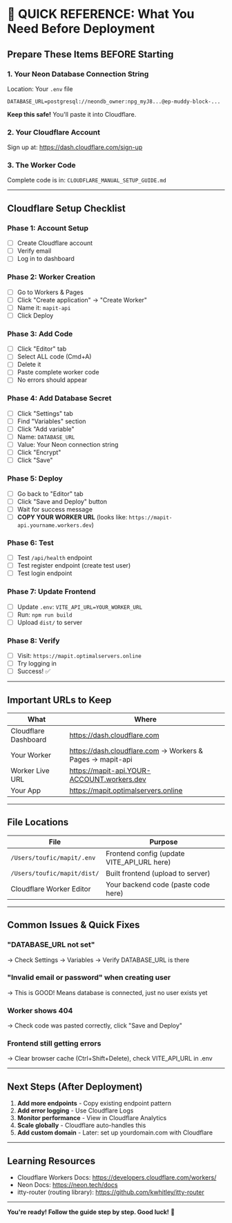 # 🚀 QUICK REFERENCE: What You Need Before Deployment

## Prepare These Items BEFORE Starting

### 1. Your Neon Database Connection String
Location: Your `.env` file
```
DATABASE_URL=postgresql://neondb_owner:npg_myJ8...@ep-muddy-block-...
```
**Keep this safe!** You'll paste it into Cloudflare.

### 2. Your Cloudflare Account
Sign up at: https://dash.cloudflare.com/sign-up

### 3. The Worker Code
Complete code is in: `CLOUDFLARE_MANUAL_SETUP_GUIDE.md`

---

## Cloudflare Setup Checklist

### Phase 1: Account Setup
- [ ] Create Cloudflare account
- [ ] Verify email
- [ ] Log in to dashboard

### Phase 2: Worker Creation
- [ ] Go to Workers & Pages
- [ ] Click "Create application" → "Create Worker"
- [ ] Name it: `mapit-api`
- [ ] Click Deploy

### Phase 3: Add Code
- [ ] Click "Editor" tab
- [ ] Select ALL code (Cmd+A)
- [ ] Delete it
- [ ] Paste complete worker code
- [ ] No errors should appear

### Phase 4: Add Database Secret
- [ ] Click "Settings" tab
- [ ] Find "Variables" section
- [ ] Click "Add variable"
- [ ] Name: `DATABASE_URL`
- [ ] Value: Your Neon connection string
- [ ] Click "Encrypt"
- [ ] Click "Save"

### Phase 5: Deploy
- [ ] Go back to "Editor" tab
- [ ] Click "Save and Deploy" button
- [ ] Wait for success message
- [ ] **COPY YOUR WORKER URL** (looks like: `https://mapit-api.yourname.workers.dev`)

### Phase 6: Test
- [ ] Test `/api/health` endpoint
- [ ] Test register endpoint (create test user)
- [ ] Test login endpoint

### Phase 7: Update Frontend
- [ ] Update `.env`: `VITE_API_URL=YOUR_WORKER_URL`
- [ ] Run: `npm run build`
- [ ] Upload `dist/` to server

### Phase 8: Verify
- [ ] Visit: `https://mapit.optimalservers.online`
- [ ] Try logging in
- [ ] Success! ✅

---

## Important URLs to Keep

| What | Where |
|------|-------|
| Cloudflare Dashboard | https://dash.cloudflare.com |
| Your Worker | https://dash.cloudflare.com → Workers & Pages → mapit-api |
| Worker Live URL | https://mapit-api.YOUR-ACCOUNT.workers.dev |
| Your App | https://mapit.optimalservers.online |

---

## File Locations

| File | Purpose |
|------|---------|
| `/Users/toufic/mapit/.env` | Frontend config (update VITE_API_URL here) |
| `/Users/toufic/mapit/dist/` | Built frontend (upload to server) |
| Cloudflare Worker Editor | Your backend code (paste code here) |

---

## Common Issues & Quick Fixes

### "DATABASE_URL not set"
→ Check Settings → Variables → Verify DATABASE_URL is there

### "Invalid email or password" when creating user
→ This is GOOD! Means database is connected, just no user exists yet

### Worker shows 404
→ Check code was pasted correctly, click "Save and Deploy"

### Frontend still getting errors
→ Clear browser cache (Ctrl+Shift+Delete), check VITE_API_URL in .env

---

## Next Steps (After Deployment)

1. **Add more endpoints** - Copy existing endpoint pattern
2. **Add error logging** - Use Cloudflare Logs
3. **Monitor performance** - View in Cloudflare Analytics
4. **Scale globally** - Cloudflare auto-handles this
5. **Add custom domain** - Later: set up yourdomain.com with Cloudflare

---

## Learning Resources

- Cloudflare Workers Docs: https://developers.cloudflare.com/workers/
- Neon Docs: https://neon.tech/docs
- itty-router (routing library): https://github.com/kwhitley/itty-router

---

**You're ready! Follow the guide step by step. Good luck!** 🎉
